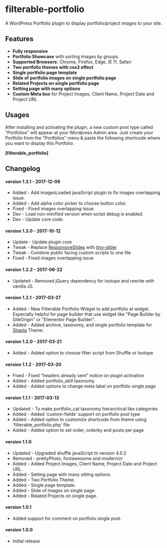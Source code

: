 # filterable-portfolio

A WordPress Portfolio plugin to display portfolio/project images to your site.

## Features

* **Fully responsive**
* **Portfolio Showcase** with sorting images by groups.
* **Supported Browsers:** Chrome, Firefox, Edge, IE 11, Safari
* **Two portfolio themes with css3 effect**
* **Single portfolio page template**
* **Slide of portfolio images on single portfolio page**
* **Related Projects on single portfolio page**
* **Setting page with many options**
* **Custom Meta box** for Project Images, Client Name, Project Date and Project URL

## Usages

After installing and activating the plugin, a new custom post type called "Portfolios" will appear at your Wordpress Admin area. Just create your Portfolio from the "Portfolios" menu & paste the following shortcode where you want to display this Portfolio:

**[filterable_portfolio]**


## Changelog

#### version 1.3.1 - 2017-12-09
* Added 	- Add imagesLoaded javaScript plugin to fix images overlapping issue.
* Added 	- Add alpha color picker to choose button color.
* Fixed 	- Fixed images overlapping issue.
* Dev       - Load non-minified version when script debug is enabled.
* Dev       - Update core code.

#### version 1.3.0 - 2017-10-12
* Update 	- Update plugin core
* Tweak 	- Replace [ResponsiveSlides](http://responsiveslides.com/) with [tiny-slider](https://github.com/ganlanyuan/tiny-slider)
* Tweak 	- Combine public facing custom scripts to one file
* Fixed 	- Fixed images overlapping issue


#### version 1.2.2 - 2017-06-22
* Updated - Removed jQuery dependency for isotope and rewrite with vanilla JS.

#### version 1.2.1 - 2017-03-27
* Added 	- New Filterable Portfolio Widget to add portfolio at widget. Especially helpful for page builder that use widget like "Page Builder by SiteOrigin" or "Elementor Page Builder".
* Added 	- Added archive, taxonomy, and single portfolio template for [Shapla](https://wordpress.org/themes/shapla/) Theme.

#### version 1.2.0 - 2017-03-21
* Added 	- Added option to choose filter script from Shuffle or Isotope

#### version 1.1.2 - 2017-03-20
* Fixed 	- Fixed “headers already sent” notice on plugin activation
* Added 	- Added portfolio_skill taxonomy
* Added 	- Added options to change meta label on portfolio single page

#### version 1.1.1 - 2017-03-13
* Updated 	- To make portfolio_cat taxonomy hierarchical like categories
* Added 	- Added 'custom-fields' support on portfolio post type
* Added 	- Added option to customize shortcode from theme using 'filterable_portfolio.php' file
* Added 	- Added option to set order, orderby and posts per page

#### version 1.1.0
* Updated 	- Upgraded shuffle javaScript to version 4.0.2
* Removed 	- prettyPhoto, fontawesome and modernizr
* Added 	- Added Project Images, Client Name, Project Date and Project URL.
* Added 	- Setting page with many sitting options.
* Added 	- Two Portfolio Theme.
* Added 	- Single page template.
* Added 	- Slide of images on single page.
* Added 	- Related Projects on single page.

#### version 1.0.1
* Added support for comment on portfolio single post.

#### version 1.0.0
* Initial release